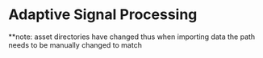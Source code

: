 # Adaptive Signal Processing



**note: asset directories have changed thus when importing data the path needs to be manually changed to match
